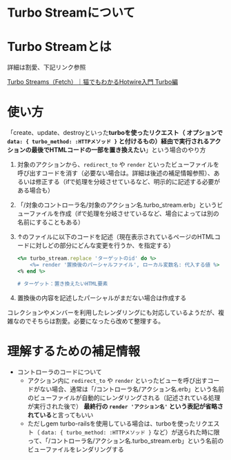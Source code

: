 # Turbo Streamについて

# Turbo Streamとは

詳細は割愛、下記リンク参照

[Turbo Streams（Fetch）｜猫でもわかるHotwire入門 Turbo編](https://zenn.dev/shita1112/books/cat-hotwire-turbo/viewer/turbo-streams-fetch)

# 使い方

「create、update、destroyといった**turboを使ったリクエスト（ オプションで`data: { turbo_method: :HTTPメソッド }` と付けるもの）経由で実行されるアクションの最後でHTMLコードの一部を置き換えたい**」という場合のやり方

1. 対象のアクションから、`redirect_to` や `render` といったビューファイルを呼び出すコードを消す（必要ない場合は。詳細は後述の補足情報参照）、あるいは修正する（ifで処理を分岐させているなど、明示的に記述する必要がある場合も）
2. 「/対象のコントローラ名/対象のアクション名.turbo_stream.erb」というビューファイルを作成（ifで処理を分岐させているなど、場合によっては別の名前にすることもある）
3. ↑のファイルに以下のコードを記述（現在表示されているページのHTMLコードに対しどの部分にどんな変更を行うか、を指定する）
    
    ```ruby
    <%= turbo_stream.replace 'ターゲットのid' do %>
    	<%= render '置換後のパーシャルファイル', ローカル変数名: 代入する値 %>
    <% end %>
    
    # ターゲット：置き換えたいHTML要素
    ```
    
4. 置換後の内容を記述したパーシャルがまだない場合は作成する

コレクションやメンバーを利用したレンダリングにも対応しているようだが、複雑なのでそちらは割愛。必要になったら改めて整理する。

# 理解するための補足情報

- コントローラのコードについて
    - アクション内に `redirect_to` や `render` といったビューを呼び出すコードがない場合、通常は「/コントローラ名/アクション名.erb」という名前のビューファイルが自動的にレンダリングされる（記述されている処理が実行された後で）
    **最終行の `render 'アクション名'` という表記が省略されている**と言ってもいい
    - ただしgem turbo-railsを使用している場合は、turboを使ったリクエスト（ `data: { turbo_method: :HTTPメソッド }` など）が送られた時に限って、「/コントローラ名/アクション名.turbo_stream.erb」という名前のビューファイルをレンダリングする